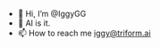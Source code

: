 - 👋 Hi, I’m @IggyGG
- 👀 AI is it.
- 📫 How to reach me iggy@triform.ai

<!---
IggyGG/IggyGG is a ✨ special ✨ repository because its `README.md` (this file) appears on your GitHub profile.
You can click the Preview link to take a look at your changes.
--->
